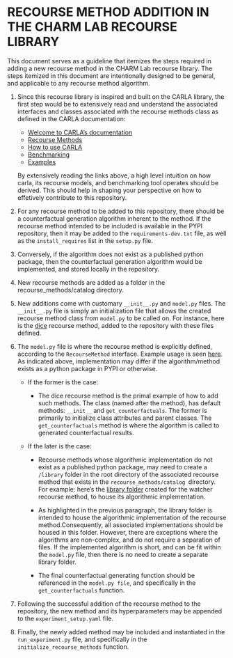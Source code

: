 # RECOURSE METHOD ADDITION IN THE CHARM LAB RECOURSE LIBRARY

This document serves as a guideline that itemizes the steps required in adding a new recourse method in the CHARM Lab recourse library. The steps itemized in this document are intentionally designed to be general, and applicable to any recourse method algorithm.

1. Since this recourse library is inspired and built on the CARLA library, the first step would be to extensively read and understand the associated interfaces and classes associated with the recourse methods class as defined in the CARLA documentation:

   - [Welcome to CARLA’s documentation](https://carla-counterfactual-and-recourse-library.readthedocs.io/en/latest/)
   - [Recourse Methods](https://carla-counterfactual-and-recourse-library.readthedocs.io/en/latest/recourse.html)
   - [How to use CARLA](https://carla-counterfactual-and-recourse-library.readthedocs.io/en/latest/notebooks/how_to_use_carla.html)
   - [Benchmarking](https://carla-counterfactual-and-recourse-library.readthedocs.io/en/latest/benchmarking.html)
   - [Examples](https://carla-counterfactual-and-recourse-library.readthedocs.io/en/latest/examples.html)

   By extensively reading the links above, a high level intuition on how carla, its recourse models, and benchmarking tool operates should be derived. This should help in shaping your perspective on how to effetively contribute to this repository.

2. For any recourse method to be added to this repository, there should be a counterfactual generation algorithm inherent to the method. If the recourse method intended to be included is available in the PYPI repository, then it may be added to the `requirements-dev.txt` file, as well as the `install_requires` list in the `setup.py` file.

3. Conversely, if the algorithm does not exist as a published python package, then the counterfactual generation algorithm would be implemented, and stored locally in the repository.

4. New recourse methods are added as a folder in the recourse_methods/catalog directory.

5. New additions come with customary `__init__.py` and `model.py` files. The `__init__.py` file is simply an initialization file that allows the created recourse method class from `model.py` to be called on. For instance, here is the [dice](https://github.com/charmlab/recourse_benchmarks/tree/main/recourse_methods/catalog/dice) recourse method, added to the repository with these files defined.

6. The `model.py` file is where the recourse method is explicitly defined, according to the `RecourseMethod` interface. Example usage is seen [here](https://github.com/charmlab/recourse_benchmarks/blob/main/recourse_methods/catalog/dice/model.py). As indicated above, implementation may differ if the algorithm/method exists as a python package in PYPI or otherwise.

   - If the former is the case:

     - The dice recourse method is the primal example of how to add such methods. The class (named after the method), has default methods: `__init__` and `get_counterfactuals`. The former is primarily to initialize class attributes and parent classes. The `get_counterfactuals` method is where the algorithm is called to generated counterfactual results.

   - If the later is the case:

     - Recourse methods whose algorithmic implementation do not exist as a published python package, may need to create a `/library` folder in the root directory of the associated recourse method that exists in the `recourse_methods/catalog `directory. For example: here’s the [library folder](https://github.com/charmlab/recourse_benchmarks/tree/main/recourse_methods/catalog/wachter/library) created for the watcher recourse method, to house its algorithmic implementation.

     - As highlighted in the previous paragraph, the library folder is intended to house the algorithmic implementation of the recourse method.Consequently, all associated implementations should be housed in this folder. However, there are exceptions where the algorithms are non-complex, and do not require a separation of files. If the implemented algorithm is short, and can be fit within the `model.py` file, then there is no need to create a separate library folder.
     - The final counterfactual generating function should be referenced in the `model.py file`, and specifically in the `get_counterfactuals` function.

7. Following the successful addition of the recourse method to the repository, the new method and its hyperparameters may be appended to the `experiment_setup.yaml` file.

8. Finally, the newly added method may be included and instantiated in the `run_experiment.py` file, and specifically in the `initialize_recourse_methods` function.
